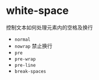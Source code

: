 # white-space 

控制文本如何处理元素内的空格及换行

+ `normal`
+ `nowrap` 禁止换行
+ `pre` 
+ `pre-wrap`
+ `pre-line`
+ `break-spaces`